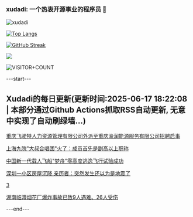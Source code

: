 ### xudadi: 一个热衷开源事业的程序员 👋

![xudadi](https://github-readme-stats-git-masterorgs-github-readme-stats-team.vercel.app/api?username=xudadi)

[![Top Langs](https://github-readme-stats.vercel.app/api/top-langs/?username=xudadi)](https://github.com/anuraghazra/github-readme-stats)

[![GitHub Streak](https://streak-stats.demolab.com?user=xudadi&locale=zh_Hans)](https://git.io/streak-stats)

![](https://raw.githubusercontent.com/xudadi/xudadi/main/assets/github-contribution-grid-snake.svg)

![VISITOR+COUNT](https://komarev.com/ghpvc/?username=xudadi&label=VISITOR+COUNT)


---start---

## Xudadi的每日更新(更新时间:2025-06-17 18:22:08 | 本部分通过Github Actions抓取RSS自动更新, 无意中实现了自动刷绿墙...)

[重庆飞驶特人力资源管理有限公司外派至重庆渝润能源服务有限公司招聘启事](https://www.gongkaoleida.com/article/2456177)

[上海九院"大叔合唱团"火了：成员首先是副高以上职称](https://m.163.com/news/article/K28OS64M0550A0OW.html)

[中国新一代载人飞船"梦舟"零高度逃逸飞行试验成功](https://m.163.com/news/article/K28S0T2P0001899O.html)

[深圳一小区房屋沉降 亲历者：突然发生还以为是地震了](https://m.163.com/news/article/K28Q2IFR0534P59R.html)

[3](https://m.163.com/touch/news/sub/domestic)

[湖南临澧烟花厂爆炸事故已致9人遇难、26人受伤](https://m.163.com/news/article/K28P77CK0534A4SC.html)

---end---
